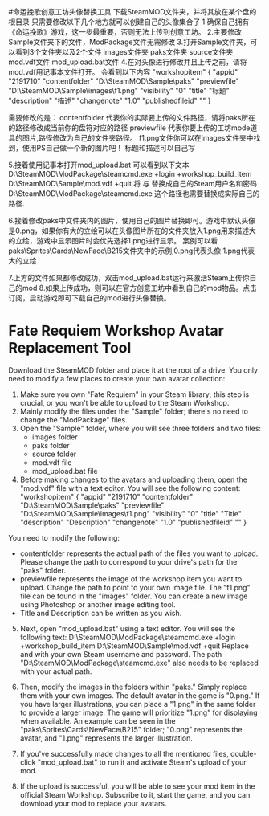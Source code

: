 #命运挽歌创意工坊头像替换工具
下载SteamMOD文件夹，并将其放在某个盘的根目录
只需要修改以下几个地方就可以创建自己的头像集合了
1.确保自己拥有《命运挽歌》游戏，这一步最重要，否则无法上传到创意工坊。
2.主要修改Sample文件夹下的文件，ModPackage文件无需修改
3.打开Sample文件夹，可以看到3个文件夹以及2个文件
   images文件夹
   paks文件夹
   source文件夹
   mod.vdf文件
   mod_upload.bat文件
4.在对头像进行修改并且上传之前，请将mod.vdf用记事本文件打开。
会看到以下内容
"workshopitem"
{
	"appid"		"2191710"
	"contentfolder"		"D:\\SteamMOD\\Sample\\paks"
	"previewfile"		"D:\\SteamMOD\\Sample\\images\\f1.png"
	"visibility"		"0"
	"title"		"标题"
	"description"		"描述"
	"changenote"		"1.0"
	"publishedfileid"		""
}

需要修改的是：
contentfolder 代表你的实际要上传的文件路径，请将paks所在的路径修改成当前你的盘符对应的路径
previewfile 代表你要上传的工坊mode道具的图片,路径修改为自己的文件夹路径。
f1.png文件你可以在images文件夹中找到，使用PS自己做一个新的图片吧！
标题和描述可以自己写

5.接着使用记事本打开mod_upload.bat
可以看到以下文本
D:\SteamMOD\ModPackage\steamcmd.exe +login <usename> <password> +workshop_build_item D:\SteamMOD\Sample\mod.vdf +quit
将<usename> 与 <password> 替换成自己的Steam用户名和密码
D:\SteamMOD\ModPackage\steamcmd.exe 这个路径也需要替换成实际自己的路径.

6.接着修改paks中文件夹内的图片，使用自己的图片替换即可。游戏中默认头像是0.png，如果你有大的立绘可以在头像图片所在的文件夹放入1.png用来描述大的立绘，游戏中显示图片时会优先选择1.png进行显示。
案例可以看paks\Sprites\Cards\NewFace\B215文件夹中的示例,0.png代表头像 1.png代表大的立绘

7.上方的文件如果都修改成功，双击mod_upload.bat运行来激活Steam上传你自己的mod
8.如果上传成功，则可以在官方创意工坊中看到自己的mod物品。点击订阅，启动游戏即可下载自己的mod进行头像替换。


# Fate Requiem Workshop Avatar Replacement Tool
Download the SteamMOD folder and place it at the root of a drive.
You only need to modify a few places to create your own avatar collection:
1. Make sure you own "Fate Requiem" in your Steam library; this step is crucial, or you won't be able to upload to the Steam Workshop.
2. Mainly modify the files under the "Sample" folder; there's no need to change the "ModPackage" files.
3. Open the "Sample" folder, where you will see three folders and two files:
   - images folder
   - paks folder
   - source folder
   - mod.vdf file
   - mod_upload.bat file
4. Before making changes to the avatars and uploading them, open the "mod.vdf" file with a text editor.
You will see the following content:
"workshopitem"
{
    "appid"        "2191710"
    "contentfolder"        "D:\\SteamMOD\\Sample\\paks"
    "previewfile"        "D:\\SteamMOD\\Sample\\images\\f1.png"
    "visibility"        "0"
    "title"        "Title"
    "description"        "Description"
    "changenote"        "1.0"
    "publishedfileid"        ""
}

You need to modify the following:
- contentfolder represents the actual path of the files you want to upload. Please change the path to correspond to your drive's path for the "paks" folder.
- previewfile represents the image of the workshop item you want to upload. Change the path to point to your own image file. The "f1.png" file can be found in the "images" folder. You can create a new image using Photoshop or another image editing tool.
- Title and Description can be written as you wish.

5. Next, open "mod_upload.bat" using a text editor. You will see the following text:
D:\SteamMOD\ModPackage\steamcmd.exe +login <username> <password> +workshop_build_item D:\SteamMOD\Sample\mod.vdf +quit
Replace <username> and <password> with your own Steam username and password.
The path "D:\SteamMOD\ModPackage\steamcmd.exe" also needs to be replaced with your actual path.

6. Then, modify the images in the folders within "paks." Simply replace them with your own images. The default avatar in the game is "0.png." If you have larger illustrations, you can place a "1.png" in the same folder to provide a larger image. The game will prioritize "1.png" for displaying when available.
An example can be seen in the "paks\Sprites\Cards\NewFace\B215" folder; "0.png" represents the avatar, and "1.png" represents the larger illustration.

7. If you've successfully made changes to all the mentioned files, double-click "mod_upload.bat" to run it and activate Steam's upload of your mod.
8. If the upload is successful, you will be able to see your mod item in the official Steam Workshop. Subscribe to it, start the game, and you can download your mod to replace your avatars.